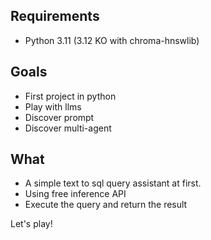 ## Requirements
* Python 3.11 (3.12 KO with chroma-hnswlib)

## Goals
* First  project in python
* Play with llms
* Discover prompt
* Discover multi-agent

## What
* A simple text to sql query assistant at first.
* Using free inference API
* Execute the query and return the result


Let's play!